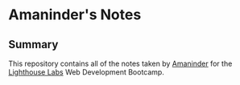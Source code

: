 # Amaninder's Notes

## Summary
This repository contains all of the notes taken by [Amaninder](https://github.com/amaninders) for the [Lighthouse Labs](https://www.lighthouselabs.com) Web Development Bootcamp.

